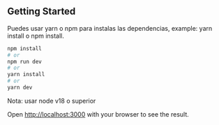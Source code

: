 ## Getting Started

Puedes usar yarn o npm para instalas las dependencias, example: yarn install o npm install.

```bash
npm install
# or
npm run dev
# or
yarn install
# or
yarn dev
```

Nota: usar node v18 o superior

Open [http://localhost:3000](http://localhost:3000) with your browser to see the result.